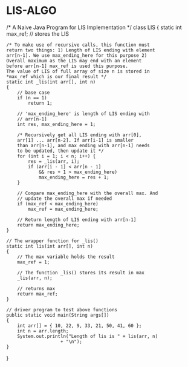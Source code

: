 # LIS-ALGO
/* A Naive Java Program for LIS Implementation */
class LIS {
	static int max_ref; // stores the LIS

	/* To make use of recursive calls, this function must
	return two things: 1) Length of LIS ending with element
	arr[n-1]. We use max_ending_here for this purpose 2)
	Overall maximum as the LIS may end with an element
	before arr[n-1] max_ref is used this purpose.
	The value of LIS of full array of size n is stored in
	*max_ref which is our final result */
	static int _lis(int arr[], int n)
	{
		// base case
		if (n == 1)
			return 1;

		// 'max_ending_here' is length of LIS ending with
		// arr[n-1]
		int res, max_ending_here = 1;

		/* Recursively get all LIS ending with arr[0],
		arr[1] ... arr[n-2]. If arr[i-1] is smaller
		than arr[n-1], and max ending with arr[n-1] needs
		to be updated, then update it */
		for (int i = 1; i < n; i++) {
			res = _lis(arr, i);
			if (arr[i - 1] < arr[n - 1]
				&& res + 1 > max_ending_here)
				max_ending_here = res + 1;
		}

		// Compare max_ending_here with the overall max. And
		// update the overall max if needed
		if (max_ref < max_ending_here)
			max_ref = max_ending_here;

		// Return length of LIS ending with arr[n-1]
		return max_ending_here;
	}

	// The wrapper function for _lis()
	static int lis(int arr[], int n)
	{
		// The max variable holds the result
		max_ref = 1;

		// The function _lis() stores its result in max
		_lis(arr, n);

		// returns max
		return max_ref;
	}

	// driver program to test above functions
	public static void main(String args[])
	{
		int arr[] = { 10, 22, 9, 33, 21, 50, 41, 60 };
		int n = arr.length;
		System.out.println("Length of lis is " + lis(arr, n)
						+ "\n");
	}
}

